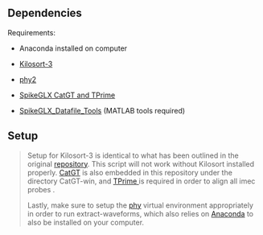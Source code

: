 ## Dependencies

Requirements:

* Anaconda installed on computer

* [Kilosort-3](https://github.com/MouseLand/Kilosort)

* [phy2](https://github.com/cortex-lab/phy)

* [SpikeGLX CatGT and TPrime](https://billkarsh.github.io/SpikeGLX/)

* [SpikeGLX_Datafile_Tools](https://github.com/jenniferColonell/SpikeGLX_Datafile_Tools) (MATLAB tools required)



## Setup

> Setup for Kilosort-3 is identical to what has been outlined in the original [repository](https://github.com/MouseLand/Kilosort). This script will not work without Kilosort installed properly. [CatGT](https://billkarsh.github.io/SpikeGLX/help/catgt_tshift/catgt_tshift/) is also embedded in this repository under the directory CatGT-win, and [TPrime ](https://billkarsh.github.io/SpikeGLX/help/syncEdges/Sync_edges/)is required in order to align all imec probes . 
> 
> Lastly, make sure to setup the [phy](https://github.com/cortex-lab/phy/) virtual environment appropriately in order to run extract-waveforms, which also relies on [Anaconda](www.anaconda.org) to also be installed on your computer.

